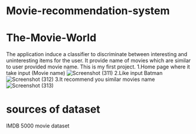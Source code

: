 # Movie-recommendation-system
# The-Movie-World
The application induce a classifier to discriminate between interesting and uninteresting items for the user.
It provide name of movies which are similar to user provided movie name.
This is my first project.
1.Home page where it take input (Movie name)
![Screenshot (311)](https://user-images.githubusercontent.com/80270221/170835624-5881ffcb-5b36-43c5-b7b4-c7999be81da5.png)
2.Like input Batman
![Screenshot (312)](https://user-images.githubusercontent.com/80270221/170835627-07da166e-60b2-4ad7-b014-08c2f9e8fa33.png)
3.It recommend you similar movies name
![Screenshot (313)](https://user-images.githubusercontent.com/80270221/170835629-464685c3-42f2-42da-b11d-7525463b8559.png)

# sources of dataset 
IMDB 5000 movie dataset
